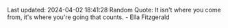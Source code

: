 Last updated: 2024-04-02 18:41:28
Random Quote: It isn't where you come from, it's where you're going that counts. - Ella Fitzgerald